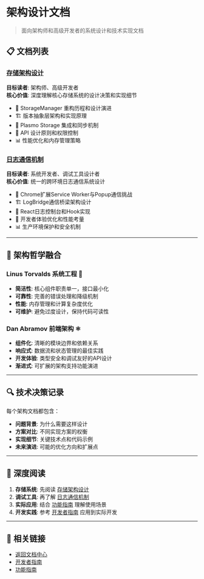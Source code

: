 # 架构设计文档

> 面向架构师和高级开发者的系统设计和技术实现文档

## 📋 文档列表

### [存储架构设计](storage-architecture.md)

**目标读者**: 架构师、高级开发者  
**核心价值**: 深度理解核心存储系统的设计决策和实现细节

- 🎯 StorageManager 重构历程和设计演进
- 🏗️ 版本抽象层架构和实现原理
- 🔧 Plasmo Storage 集成和同步机制
- 🚀 API 设计原则和权限控制
- 📊 性能优化和内存管理策略

### [日志通信机制](log-bridge-design.md)

**目标读者**: 系统开发者、调试工具设计者  
**核心价值**: 统一的跨环境日志通信系统设计

- 🎯 Chrome扩展Service Worker与Popup通信挑战
- 🏗️ LogBridge通信桥梁架构设计
- 🔧 React日志控制台和Hook实现
- 🚀 开发者体验优化和性能考量
- 📊 生产环境保护和安全机制

---

## 🎯 架构哲学融合

### Linus Torvalds 系统工程 🐧

- **简洁性**: 核心组件职责单一，接口最小化
- **可靠性**: 完善的错误处理和降级机制
- **性能**: 内存管理和计算复杂度优化
- **可维护**: 避免过度设计，保持代码可读性

### Dan Abramov 前端架构 ⚛️

- **组件化**: 清晰的模块边界和依赖关系
- **响应式**: 数据流和状态管理的最佳实践
- **开发体验**: 类型安全和调试友好的API设计
- **渐进式**: 可扩展的架构支持功能演进

---

## 🔍 技术决策记录

每个架构文档都包含：

- **问题背景**: 为什么需要这样设计
- **方案对比**: 不同实现方案的权衡
- **实现细节**: 关键技术点和代码示例
- **未来演进**: 可能的优化方向和扩展点

---

## 🔗 深度阅读

1. **存储系统**: 先阅读 [存储架构设计](storage-architecture.md)
2. **调试工具**: 再了解 [日志通信机制](log-bridge-design.md)
3. **实际应用**: 结合 [功能指南](../guides/) 理解使用场景
4. **开发实践**: 参考 [开发者指南](../developers/) 应用到实际开发

---

## 🔗 相关链接

- [返回文档中心](../README.md)
- [开发者指南](../developers/)
- [功能指南](../guides/)
